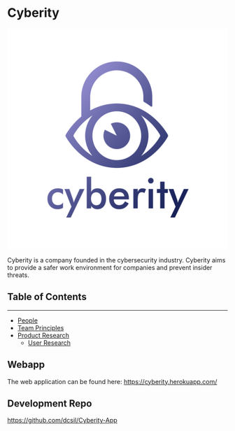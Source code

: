# Cyberity

![Team Logo](./logo.png)

Cyberity is a company founded in the cybersecurity industry. Cyberity aims to provide a safer work environment for companies and prevent insider threats.

## Table of Contents
---

- [People](./team/)
- [Team Principles](./team/team_principles.md)
- [Product Research](./product_research)
  - [User Research](./product_research/user_research.md)

## Webapp
The web application can be found here: https://cyberity.herokuapp.com/

## Development Repo

https://github.com/dcsil/Cyberity-App
